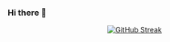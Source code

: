 ### Hi there 👋

<!--
**reZerOR/reZerOR** is a ✨ _special_ ✨ repository because its `README.md` (this file) appears on your GitHub profile.

Here are some ideas to get you started:

- 🔭 I’m currently working on ...
- 🌱 I’m currently learning ...
- 👯 I’m looking to collaborate on ...
- 🤔 I’m looking for help with ...
- 💬 Ask me about ...
- 📫 How to reach me: ...
- 😄 Pronouns: ...
- ⚡ Fun fact: ...
-->

<div align="center">
  
 [![GitHub Streak](https://github-readme-streak-stats.herokuapp.com?user=reZerOR&theme=great-gatsby&hide_border=true&border_radius=00&date_format=j%20M%5B%20Y%5D&currStreakNum=000000&background=45%2CEDFFADFD%2CFFDD00&border=EB5454&stroke=000000&ring=FF9607&fire=EB0000&sideNums=EB5454&currStreakLabel=EB5454&sideLabels=E45151&dates=000000&excludeDaysLabel=000000)](https://git.io/streak-stats)
  
</div>

